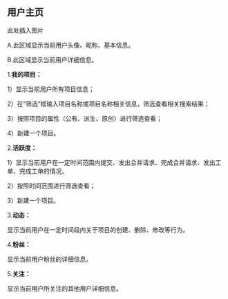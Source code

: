 ﻿## 用户主页

此处插入图片

A.此区域显示当前用户头像、昵称、基本信息。

B.此区域显示当前用户详细信息。

1.**我的项目：**

1）显示当前用户所有项目信息；

2）在“筛选”框输入项目名称或项目名称相关信息，筛选查看相关搜索结果；

3）按照项目的属性（公有、派生、原创）进行筛选查看；

4）新建一个项目。

2.**活跃度：**

1）显示当前用户在一定时间范围内提交、发出合并请求、完成合并请求、发出工单、完成工单的情况。

2）按照时间范围进行筛选查看；

3）新建一个项目。

3.**动态：**

显示当前用户在一定时间段内关于项目的创建、删除、修改等行为。

4.**粉丝：**

显示当前用户粉丝的详细信息。

5.**关注：**

显示当前用户所关注的其他用户详细信息。

